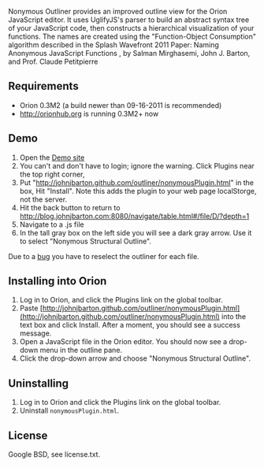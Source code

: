 Nonymous Outliner provides an improved outline view for the Orion JavaScript editor. It uses UglifyJS's parser to build
an abstract syntax tree of your JavaScript code, then constructs a hierarchical visualization of your functions.
The names are created using the "Function-Object Consumption" algorithm described in the
Splash Wavefront 2011 Paper: Naming Anonymous JavaScript Functions , by Salman Mirghasemi, John J. Barton, and Prof. Claude Petitpierre

Requirements
------------
* Orion 0.3M2 (a build newer than 09-16-2011 is recommended)
* http://orionhub.org is running 0.3M2+ now

Demo
----
1. Open the [Demo site](http://blog.johnjbarton.com:8080/navigate/table.html#/file/D/?depth=1)
2. You can't and don't have to login; ignore the warning. Click Plugins near the top right corner,
3. Put "http://johnjbarton.github.com/outliner/nonymousPlugin.html" in
the box, Hit "Install". Note this adds the plugin to your web page localStorge, not the server.
4. Hit the back button to return to http://blog.johnjbarton.com:8080/navigate/table.html#/file/D/?depth=1
5. Navigate to a .js file
6. In the tall gray box on the left side you will see a dark gray
arrow. Use it to select "Nonymous Structural Outline".

Due to a [bug](https://bugs.eclipse.org/bugs/show_bug.cgi?id=359160) you have to reselect the outliner for each file. 

Installing into Orion
---------------------
1. Log in to Orion, and click the Plugins link on the global toolbar.
2. Paste [http://johnjbarton.github.com/outliner/nonymousPlugin.html](http://johnjbarton.github.com/outliner/nonymousPlugin.html) into the text box and click Install.
   After a moment, you should see a success message.
3. Open a JavaScript file in the Orion editor. You should now see a drop-down menu in the outline pane.
4. Click the drop-down arrow and choose "Nonymous Structural Outline".

<!--
Installing onto orionhub
------------------------
We can use Orionhub to simulate a local Orion server. We'll install the Outliner plugin into our "simulated" server.
1. Log into Orionhub.
2. Go to the Repositories page and clone the Orion client repository:
        git://git.eclipse.org/gitroot/orion/org.eclipse.orion.client.git
3. Go to the Sites page and create a new site configuration.
4. *While holding the SHIFT key*, click the Add button and choose ```org.eclipse.orion.client``` from the list.
   This should create a number of entries in the table.
5. Click *Start* to launch the site. Note the URL where the site is running; this is now your "local server".
6. Go to the Navigator and browse to ```org.eclipse.orion.client/bundles/org.eclipse.orion.client.core/web```.
7. Follow the instructions in "Installing" above, starting from Step 2.
-->

Uninstalling
------------
1. Log in to Orion and click the Plugins link on the global toolbar.
2. Uninstall ```nonymousPlugin.html```.

License
-------
Google BSD, see license.txt.
